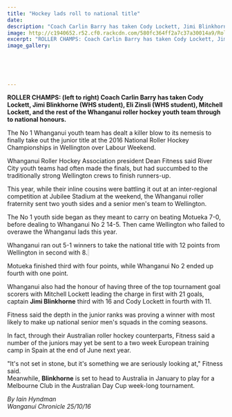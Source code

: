 ```yaml
---
title: "Hockey lads roll to national title"
date: 
description: "Coach Carlin Barry has taken Cody Lockett, Jimi Blinkhorne (WHS student), Eli Zinsli (WHS student), Mitchell Lockett & the rest of the Whanganui roller hockey youth team through to National honours..."
image: http://c1940652.r52.cf0.rackcdn.com/580fc364ff2a7c37a30014a9/Roller-Hockey-JimiBlinkhorne--EliZinsli-Nat-Honours-Chron-26-Oct-2016.jpg
excerpt: "ROLLER CHAMPS: Coach Carlin Barry has taken Cody Lockett, Jimi Blinkhorne (WHS student), Eli Zinsli (WHS student), Mitchell Lockett, and the rest of the Whanganui roller hockey youth team through to national honours."
image_gallery:
    
    
    
    
    
---
```


<p><strong>ROLLER CHAMPS: (left to right) Coach Carlin Barry has taken Cody Lockett, Jimi Blinkhorne (WHS student), Eli Zinsli (WHS student), Mitchell Lockett, and the rest of the Whanganui roller hockey youth team through to national honours.</strong></p>
<p>The No 1 Whanganui youth team has dealt a killer blow to its nemesis to finally take out the junior title at the 2016 National Roller Hockey Championships in Wellington over Labour Weekend.</p>
<p>Whanganui Roller Hockey Association president Dean Fitness said River City youth teams had often made the finals, but had succumbed to the traditionally strong Wellington crews to finish runners-up.</p>
<p>This year, while their inline cousins were battling it out at an inter-regional competition at Jubilee Stadium at the weekend, the Whanganui roller fraternity sent two youth sides and a senior men's team to Wellington.</p>
<p>The No 1 youth side began as they meant to carry on beating Motueka 7-0, before dealing to Whanganui No 2 14-5. Then came Wellington who failed to overawe the Whanganui lads this year.</p>
<p>Whanganui ran out 5-1 winners to take the national title with 12 points from Wellington in second with 8.<span style="background-color: #e2e2e2;">&nbsp;</span></p>
<p>Motueka finished third with four points, while Whanganui No 2 ended up fourth with one point.</p>
<p>Whanganui also had the honour of having three of the top tournament goal scorers with Mitchell Lockett leading the charge in first with 21 goals, captain <strong>Jimi Blinkhorne</strong> third with 16 and Cody Lockett in fourth with 11.</p>
<p>Fitness said the depth in the junior ranks was proving a winner with most likely to make up national senior men's squads in the coming seasons.</p>
<p>In fact, through their Australian roller hockey counterparts, Fitness said a number of the juniors may yet be sent to a two week European training camp in Spain at the end of June next year.</p>
<p>"It's not set in stone, but it's something we are seriously looking at," Fitness said.<br />Meanwhile, <strong>Blinkhorne</strong> is set to head to Australia in January to play for a Melbourne Club in the Australian Day Cup week-long tournament.</p>
<p><em>By Iain Hyndman</em><br /><em>Wanganui Chronicle 25/10/16</em></p>

